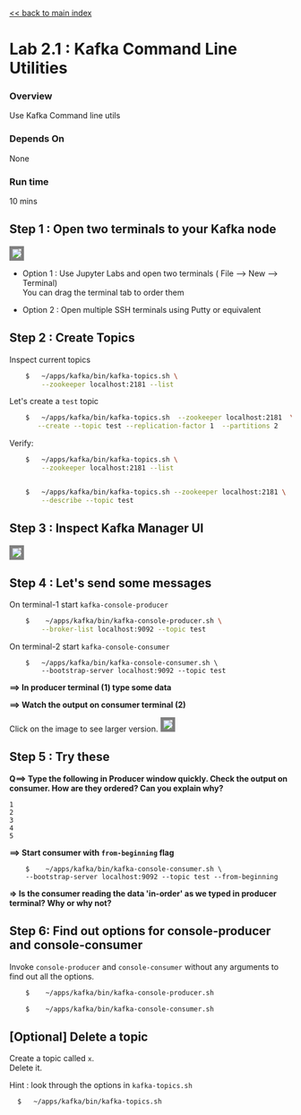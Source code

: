 <link rel='stylesheet' href='../assets/css/main.css'/>

[<< back to main index](../README.md)

# Lab 2.1 : Kafka Command Line Utilities

### Overview
Use Kafka Command line utils

### Depends On
None

### Run time
10 mins


## Step 1 : Open two terminals to your Kafka node

<img src="../assets/images/2a.png" style="border: 5px solid grey ; max-width:100%;"  />

 - Option 1 : Use Jupyter Labs and open two terminals ( File --> New --> Terminal)   
 You can drag the terminal tab to order them

 - Option 2 : Open multiple SSH terminals using Putty or equivalent

## Step 2 : Create Topics
Inspect current topics

```bash
    $   ~/apps/kafka/bin/kafka-topics.sh \
        --zookeeper localhost:2181 --list
```

Let's create a `test` topic

```bash
    $   ~/apps/kafka/bin/kafka-topics.sh  --zookeeper localhost:2181  \
       --create --topic test --replication-factor 1  --partitions 2
```

Verify:
```bash
    $   ~/apps/kafka/bin/kafka-topics.sh \
        --zookeeper localhost:2181 --list


    $   ~/apps/kafka/bin/kafka-topics.sh --zookeeper localhost:2181 \
        --describe --topic test
```

## Step 3 : Inspect Kafka Manager UI

<img src="../assets/images/2b.png" style="border: 5px solid grey ; max-width:100%;"  />

## Step 4 : Let's send some messages

On terminal-1  start `kafka-console-producer`

```bash
    $    ~/apps/kafka/bin/kafka-console-producer.sh \
        --broker-list localhost:9092 --topic test
```

On terminal-2 start `kafka-console-consumer`
```
    $   ~/apps/kafka/bin/kafka-console-consumer.sh \
        --bootstrap-server localhost:9092 --topic test
```

**==> In producer terminal (1) type some data**  

**==> Watch the output on consumer terminal (2)**

Click on the image to see larger version.
<a href="../assets/images/2c.png"><img src="../assets/images/2c.png" style="border: 5px solid grey ; max-width:100%;"  /></a>


## Step 5 : Try these
**Q==> Type the following in Producer window quickly.  Check the output on consumer.  How are they ordered?  Can you explain why?**
```
1
2
3
4
5
```

**==> Start consumer with `from-beginning` flag**
```
    $    ~/apps/kafka/bin/kafka-console-consumer.sh \
    --bootstrap-server localhost:9092 --topic test --from-beginning
```

**=> Is the consumer reading the data 'in-order' as we typed in producer terminal?  Why or why not?**  


## Step 6: Find out options for console-producer and console-consumer
Invoke `console-producer` and `console-consumer` without any arguments to find out all the options.

```bash
    $    ~/apps/kafka/bin/kafka-console-producer.sh

    $    ~/apps/kafka/bin/kafka-console-consumer.sh

```

## [Optional] Delete a topic
Create a topic called `x`.  
Delete it.

Hint : look through the options in `kafka-topics.sh`
```bash
  $   ~/apps/kafka/bin/kafka-topics.sh
```
